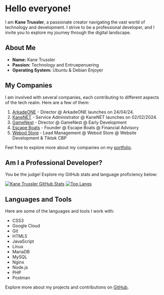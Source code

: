 # Hello everyone!

I am **Kane Trussler**, a passionate creator navigating the vast world of technology and development. I strive to be a professional developer, and I invite you to explore my journey through the digital landscape.

## About Me

- **Name:** Kane Trussler
- **Passion:** Technology and Entruepenuering
- **Operating System:** Ubuntu & Debian Enjoyer

## My Companies

I am involved with several companies, each contributing to different aspects of the tech realm. Here are a few of them:

1. [ArkadeONE](https://arkade.one) - Director @ ArkadeONE launches on 24/04/24.
2. [KaneNET](https://kanenet.cloud) - Service Administrator @ KaneNET launches on 02/02/2024.
3. [GameNest](https://gamenest.pro) - Director @ GameNest @ Early Development
4. [Escape Boats](https://escape.boats) - Founder @ Escape Boats @ Financial Advisory
5. [Webod Store](https://webod.store) - Lead Management @ Webod Store @ Website Development & Tiktok CBP

Feel free to explore more about my companies on my [portfolio](https://kanetrussler.com).

## Am I a Professional Developer?

You be the judge! Explore my GitHub stats and language proficiency below:

[![Kane Trussler GitHub Stats](https://github-readme-stats.vercel.app/api?username=REALKANE123&show=reviews,discussions_started,discussions_answered,prs_merged,prs_merged_percentage_icons=true&theme=codeSTACKr)](https://github.com/REALKANE123)
[![Top Langs](https://github-readme-stats.vercel.app/api/top-langs/?username=REALKANE123&layout=compact&theme=codeSTACKr&langs_count=8)](https://github.com/REALKANE123)

## Languages and Tools

Here are some of the languages and tools I work with:

- CSS3
- Google Cloud
- Git
- HTML5
- JavaScript
- Linux
- MariaDB
- MySQL
- Nginx
- Node.js
- PHP
- Postman

Explore more about my projects and contributions on [GitHub](https://github.com/REALKANE123).
